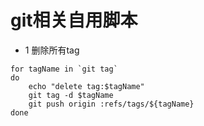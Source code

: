 # git相关自用脚本


- 1 删除所有tag

```shell
for tagName in `git tag`
do
    echo "delete tag:$tagName"
    git tag -d $tagName
    git push origin :refs/tags/${tagName}
done
```

